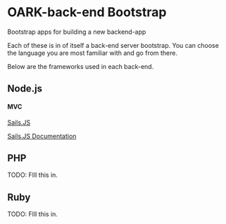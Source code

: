 # OARK-back-end Bootstrap
Bootstrap apps for building a new backend-app

Each of these is in of itself a back-end server bootstrap.  You can choose the language you are most familiar with and go from there.

Below are the frameworks used in each back-end.

## Node.js

#### MVC
[Sails.JS](http://sailsjs.org/)

[Sails.JS Documentation](http://sailsjs.org/#/documentation)

## PHP

TODO: FIll this in.

## Ruby

TODO: FIll this in.